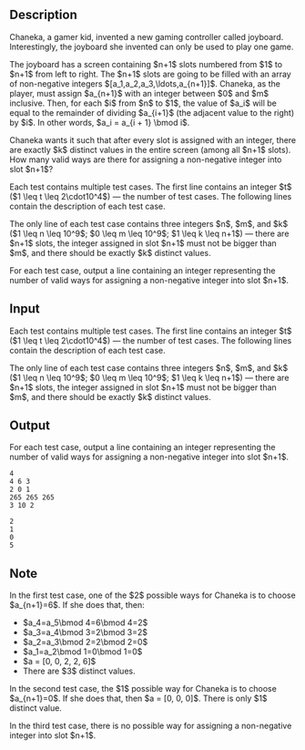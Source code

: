 ## Description

<div><p>Chaneka, a gamer kid, invented a new gaming controller called joyboard. Interestingly, the joyboard she invented can only be used to play one game.</p><p>The joyboard has a screen containing $n+1$ slots numbered from $1$ to $n+1$ from left to right. The $n+1$ slots are going to be filled with an array of non-negative integers $[a_1,a_2,a_3,\ldots,a_{n+1}]$. Chaneka, as the player, must assign $a_{n+1}$ with an integer between $0$ and $m$ inclusive. Then, for each $i$ from $n$ to $1$, the value of $a_i$ will be equal to the <span class="tex-font-style-bf">remainder</span> of dividing $a_{i+1}$ (the adjacent value to the right) by $i$. In other words, $a_i = a_{i + 1} \bmod i$.</p><p>Chaneka wants it such that after every slot is assigned with an integer, there are exactly $k$ distinct values in the entire screen (among all $n+1$ slots). How many valid ways are there for assigning a non-negative integer into slot $n+1$?</p></div><div class="input-specification"><p>Each test contains multiple test cases. The first line contains an integer $t$ ($1 \leq t \leq 2\cdot10^4$) — the number of test cases. The following lines contain the description of each test case.</p><p>The only line of each test case contains three integers $n$, $m$, and $k$ ($1 \leq n \leq 10^9$; $0 \leq m \leq 10^9$; $1 \leq k \leq n+1$) — there are $n+1$ slots, the integer assigned in slot $n+1$ must not be bigger than $m$, and there should be exactly $k$ distinct values.</p></div><div class="output-specification"><p>For each test case, output a line containing an integer representing the number of valid ways for assigning a non-negative integer into slot $n+1$.</p></div>

## Input

<p>Each test contains multiple test cases. The first line contains an integer $t$ ($1 \leq t \leq 2\cdot10^4$) — the number of test cases. The following lines contain the description of each test case.</p><p>The only line of each test case contains three integers $n$, $m$, and $k$ ($1 \leq n \leq 10^9$; $0 \leq m \leq 10^9$; $1 \leq k \leq n+1$) — there are $n+1$ slots, the integer assigned in slot $n+1$ must not be bigger than $m$, and there should be exactly $k$ distinct values.</p>

## Output

<p>For each test case, output a line containing an integer representing the number of valid ways for assigning a non-negative integer into slot $n+1$.</p>





```input1|2,4
4
4 6 3
2 0 1
265 265 265
3 10 2
```




```output1
2
1
0
5
```



## Note

<p>In the first test case, one of the $2$ possible ways for Chaneka is to choose $a_{n+1}=6$. If she does that, then: </p><ul> <li> $a_4=a_5\bmod 4=6\bmod 4=2$ </li><li> $a_3=a_4\bmod 3=2\bmod 3=2$ </li><li> $a_2=a_3\bmod 2=2\bmod 2=0$ </li><li> $a_1=a_2\bmod 1=0\bmod 1=0$ </li><li> $a = [0, 0, 2, 2, 6]$ </li><li> There are $3$ distinct values. </li></ul><p>In the second test case, the $1$ possible way for Chaneka is to choose $a_{n+1}=0$. If she does that, then $a = [0, 0, 0]$. There is only $1$ distinct value.</p><p>In the third test case, there is no possible way for assigning a non-negative integer into slot $n+1$.</p>
